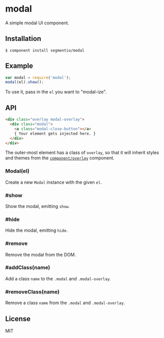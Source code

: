 # modal

  A simple modal UI component.

## Installation

    $ component install segmentio/modal

## Example

```js
var modal = require('modal');
modal(el).show();
```

  To use it, pass in the `el` you want to "modal-ize".

## API

```html
<div class="overlay modal-overlay">
  <div class="modal">
    <a class="modal-close-button"></a>
    { Your element gets injected here. }
  </div>
</div>
```

The outer-most element has a class of `overlay`, so that it will inherit styles and themes from the [`component/overlay`](https://github.com/component/overlay) component.


### Modal(el)
  Create a new `Modal` instance with the given `el`.

### #show
  Show the modal, emitting `show`.

### #hide
  Hide the modal, emitting `hide`.

### #remove
  Remove the modal from the DOM.

### #addClass(name)
  Add a class `name` to the `.modal` and `.modal-overlay`.

### #removeClass(name)
  Remove a class `name` from the `.modal` and `.modal-overlay`.

## License

  MIT
